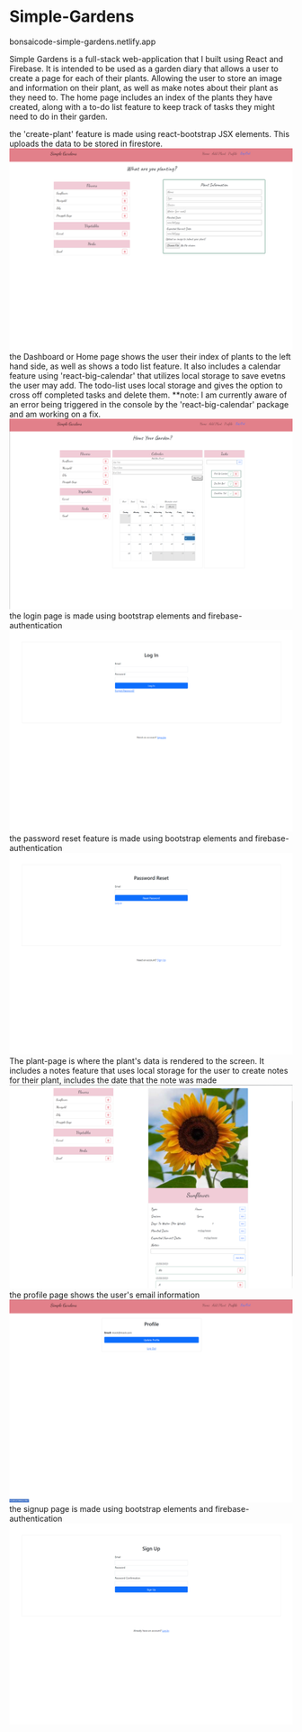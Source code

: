 # Simple-Gardens
bonsaicode-simple-gardens.netlify.app

Simple Gardens is a full-stack web-application that I built using React and Firebase. It is intended to be used as a garden diary that allows a user to create a page for each of their plants. Allowing the user to store an image and information on their plant, as well as make notes about their plant as they need to. The home page includes an index of the plants they have created, along with a to-do list feature to keep track of tasks they might need to do in their garden. 


the 'create-plant' feature is made using react-bootstrap JSX elements. This uploads the data to be stored in firestore.
![create-page-image](https://github.com/Eemory/Simple-Gardens/blob/main/simple-gardens-readme-images/sg-createpage.png?raw=true)
the Dashboard or Home page shows the user their index of plants to the left hand side, as well as shows a todo list feature. It also includes a calendar feature using 'react-big-calendar' that utilizes local storage to save evetns the user may add. The todo-list uses local storage and gives the option to cross off completed tasks and delete them. **note: I am currently aware of an error being triggered in the console by the 'react-big-calendar' package and am working on a fix.
![dashboard-image](https://github.com/Eemory/Simple-Gardens/blob/main/simple-gardens-readme-images/Dashboard.png?raw=true)
the login page is made using bootstrap elements and firebase-authentication
![login-image](https://github.com/Eemory/Simple-Gardens/blob/main/simple-gardens-readme-images/sg-login.png?raw=true)
the password reset feature is made using bootstrap elements and firebase-authentication
![password-reset-image](https://github.com/Eemory/Simple-Gardens/blob/main/simple-gardens-readme-images/sg-passwordreset.png?raw=true)
The plant-page is where the plant's data is rendered to the screen. It includes a notes feature that uses local storage for the user to create notes for their plant, includes the date that the note was made
![plant-page-image](https://github.com/Eemory/Simple-Gardens/blob/main/simple-gardens-readme-images/sg-plantpage.png?raw=true)
the profile page shows the user's email information
![profile-image](https://github.com/Eemory/Simple-Gardens/blob/main/simple-gardens-readme-images/sg-profile.png?raw=true)
the signup page is made using bootstrap elements and firebase-authentication
![signup-image](https://github.com/Eemory/Simple-Gardens/blob/main/simple-gardens-readme-images/sg-signup.png?raw=true)
